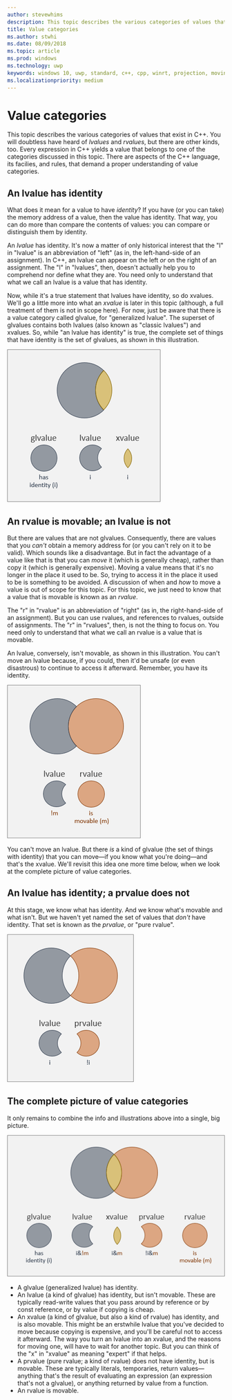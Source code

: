 ```yaml
---
author: stevewhims
description: This topic describes the various categories of values that exist in C++. You will doubtless have heard of lvalues and rvalues, but there are other kinds, too.
title: Value categories
ms.author: stwhi
ms.date: 08/09/2018
ms.topic: article
ms.prod: windows
ms.technology: uwp
keywords: windows 10, uwp, standard, c++, cpp, winrt, projection, moving, forwarding, value categories, move semantics, perfect forwarding, lvalue, rvalue, glvalue, prvalue, xvalue
ms.localizationpriority: medium
---
```


# Value categories
This topic describes the various categories of values that exist in C++. You will doubtless have heard of *lvalues* and *rvalues*, but there are other kinds, too. Every expression in C++ yields a value that belongs to one of the categories discussed in this topic. There are aspects of the C++ language, its facilies, and rules, that demand a proper understanding of value categories.

## An lvalue has identity
What does it mean for a value to have *identity*? If you have (or you can take) the memory address of a value, then the value has identity. That way, you can do more than compare the contents of values: you can compare or distinguish them by identity.

An *lvalue* has identity. It's now a matter of only historical interest that the "l" in "lvalue" is an abbreviation of "left" (as in, the left-hand-side of an assignment). In C++, an lvalue can appear on the left *or* on the right of an assignment. The "l" in "lvalues", then, doesn't actually help you to comprehend nor define what they are. You need only to understand that what we call an lvalue is a value that has identity.

Now, while it's a true statement that lvalues have identity, so do xvalues. We'll go a little more into what an *xvalue* is later in this topic (although, a full treatment of them is not in scope here). For now, just be aware that there is a value category called glvalue, for "generalized lvalue". The superset of glvalues contains both lvalues (also known as "classic lvalues") and xvalues. So, while "an lvalue has identity" is true, the complete set of things that have identity is the set of glvalues, as shown in this illustration.

![An lvalue has identity](images/has-identity1.png)

## An rvalue is movable; an lvalue is not
But there are values that are not glvalues. Consequently, there are values that you *can't* obtain a memory address for (or you can't rely on it to be valid). Which sounds like a disadvantage. But in fact the advantage of a value like that is that you can *move* it (which is generally cheap), rather than copy it (which is generally expensive). Moving a value means that it's no longer in the place it used to be. So, trying to access it in the place it used to be is something to be avoided. A discussion of when and *how* to move a value is out of scope for this topic. For this topic, we just need to know that a value that is movable is known as an *rvalue*.

The "r" in "rvalue" is an abbreviation of "right" (as in, the right-hand-side of an assignment). But you can use rvalues, and references to rvalues, outside of assignments. The "r" in "rvalues", then, is not the thing to focus on. You need only to understand that what we call an rvalue is a value that is movable.

An lvalue, conversely, isn't movable, as shown in this illustration. You can't move an lvalue because, if you could, then it'd be unsafe (or even disastrous) to continue to access it afterward. Remember, you have its identity.

![An rvalue is movable; an lvalue is not](images/is-movable.png)

You can't move an lvalue. But there *is* a kind of glvalue (the set of things with identity) that you can move&mdash;if you know what you're doing&mdash;and that's the xvalue. We'll revisit this idea one more time below, when we look at the complete picture of value categories.

## An lvalue has identity; a prvalue does not
At this stage, we know what has identity. And we know what's movable and what isn't. But we haven't yet named the set of values that *don't* have identity. That set is known as the *prvalue*, or "pure rvalue".

![An lvalue has identity; a prvalue does not](images/has-identity2.png)

## The complete picture of value categories
It only remains to combine the info and illustrations above into a single, big picture.

![The complete picture of value categories](images/value-categories.png)

- A glvalue (generalized lvalue) has identity.
- An lvalue (a kind of glvalue) has identity, but isn't movable. These are typically read-write values that you pass around by reference or by const reference, or by value if copying is cheap.
- An xvalue (a kind of glvalue, but also a kind of rvalue) has identity, and is also movable. This might be an erstwhile lvalue that you've decided to move because copying is expensive, and you'll be careful not to access it afterward. The way you turn an lvalue into an xvalue, and the reasons for moving one, will have to wait for another topic. But you can think of the "x" in "xvalue" as meaning "expert" if that helps.
- A prvalue (pure rvalue; a kind of rvalue) does not have identity, but is movable. These are typically literals, temporaries, return values&mdash;anything that's the result of evaluating an expression (an expression that's not a glvalue), or anything returned by value from a function.
- An rvalue is movable.
